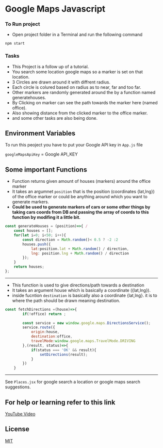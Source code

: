# Google Maps Javascript

### To Run project

- Open project folder in a Terminal and run the following command
```bash
npm start
```

### Tasks

- This Project is a follow up  of a tutorial.
- You search some location google maps so a marker is set on that location.
- 3 Circles are drawn around it with diffrent radius.
- Each circle is colured based on radius as to near, far and too far.
- Other markers are randomly generated around the  by a function named generatehouses.
- By Clicking on marker can see the path towards the marker here (named office).
- Also showing distance from the clicked marker to the office marker.
- and some other tasks are also being done.

## Environment Variables

To run this peoject you have to put your Google API key in ```App.js``` file


`googleMapsApiKey` = Google API_KEY



## Some important Functions
- Function returns given amount of houses (markers) around the office marker
- It takes an argumnet `position` that is the position (coordinates {lat,lng}) of the office marker or could be anything around which you want to generate markers.
- **Could be used to generate markers of cars or some other things by taking cars coords from DB and passing the array of coords to this function by modifing it a little bit.**
```js 
const generateHouses = (position)=>{ /
    const houses = [];  
    for(let i=0; i<50; i++){
        const direction = Math.random()< 0.5 ? -2 :2
        houses.push({
            lat:position.lat + Math.random() / direction,
            lng: position.lng + Math.random() / direction
        });
    }
    return houses;
};
```
---
- This function is used to give directions/path towards a destination
- It takes an argument house which is basically a coordinate ({lat,lng}).
- inside fucntion `destination` is basically also a coordinate {lat,lng}. it is to where the path should be drawn meaning destination.
```js
const fetchDirections =(house)=>{ 
        if(!office) return ;
        
        const service = new window.google.maps.DirectionsService();
        service.route({
            origin:house,
            destination:office,
            travelMode:window.google.maps.TravelMode.DRIVING
        },(result, status)=>{
            if(status === 'OK' && result){
                setDirections(result);
            }
        })
    }
```

---

See `Places.jsx` for google search a location or google maps search suggestions.

## For help or learning refer to this link
[YouTube Video](https://www.youtube.com/watch?v=2po9_CIRW7I)

## License

[MIT](https://choosealicense.com/licenses/mit/)

